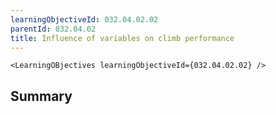 ```yaml
---
learningObjectiveId: 032.04.02.02
parentId: 032.04.02
title: Influence of variables on climb performance
---
```


```tsx eval
<LearningOBjectives learningObjectiveId={032.04.02.02} />
```

## Summary
